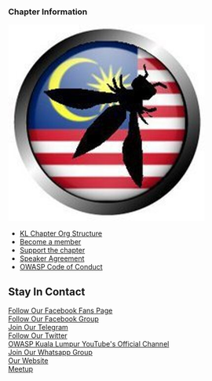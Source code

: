 ### Chapter Information

![OWASP Kuala Lumpur Chapter](owaspmy.jpeg
"OWASP Kuala Lumpur Chapter")

* [KL Chapter Org Structure](https://owasp.org/www-chapter-kuala-lumpur/#div-leadership)
* [Become a member](https://owasp.org/membership/)
* [Support the chapter](https://owasp.org/donate/)
* [Speaker Agreement](https://owasp.org/www-policy/legal/speaker-agreement)
* [OWASP Code of Conduct](https://owasp.org/www-policy/operational/code-of-conduct)

## Stay In Contact
[Follow Our Facebook Fans Page](http://www.facebook.com/OWASP.Malaysia)<br>
[Follow Our Facebook Group](http://www.facebook.com/groups/owaspmy)<br>
[Join Our Telegram](https://t.me/joinchat/PHrO45cMnXqEKH2c)<br>
[Follow Our Twitter](http://twitter.com/owaspmy)<br>
[OWASP Kuala Lumpur YouTube's Official Channel](https://www.youtube.com/channel/)<br>
[Join Our Whatsapp Group](https://chat.whatsapp.com/invite/)<br>
[Our Website](http://www.OWASP.my)<br>
[Meetup](https://www.meetup.com/owasp-kuala-lumpur/)<br>
